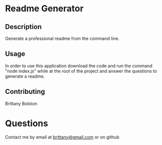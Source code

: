 # Readme Generator

## Description
Generate a professional readme from the command line.

## Usage
In order to use this application download the code and run the command "node index.js" while at the root of the project and answer the questions to generate a readme.

## Contributing
Brittany Bolston

# Questions 
Contact me by email at brittany@gmail.com or on github